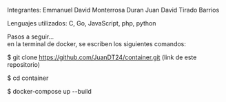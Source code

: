 Integrantes:
Emmanuel David Monterrosa Duran
Juan David Tirado Barrios	


Lenguajes utilizados: C, Go, JavaScript, php, python	
	


Pasos a seguir...	
en la terminal de docker, se escriben los siguientes comandos:

$ git clone https://github.com/JuanDT24/container.git (link de este repositorio)

$ cd container

$ docker-compose up --build


